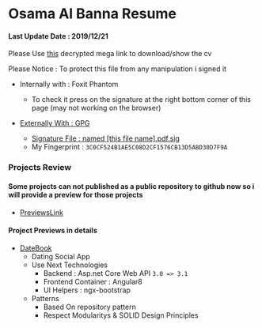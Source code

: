 # Osama Al Banna Resume

#### Last Update Date : 2019/12/21
Please Use [this](https://mega.nz/#F!D842mApK!D1JFDLdPXWJUrc4okvXj7g!rh4g3KrI) decrypted mega link to download/show the cv

Please Notice : To protect this file from any manipulation i signed it
* Internally with : Foxit Phantom
  * To check it press on the signature at the right bottom corner of this page (may not working on the browser)
  
* [Externally With : GPG](https://www.phildev.net/pgp/gpginstall.html)
  * [Signature File : named [this file name].pdf.sig](https://www.thesecuritybuddy.com/pgp-and-gpg/digital-signature-using-gpg/)
  * My Fingerprint : `3C0CF524B1AE5C08D2CF1576CB13D5ABD30D7F9A`

### Projects Review

#### Some projects can not published as a public repository to github now so i will provide a preview for those projects 
* [PreviewsLink](https://mega.nz/#F!r8xk1CwJ!W5Gz_we0mjXbBufCfvABmQ)

#### Project Previews in details


* [DateBook](https://mega.nz/#F!SxpigCRK!OcOXxDvfqRPZvVOwJH-XTQ)
  * Dating Social App
  * Use Next Technologies
    * Backend : Asp.net Core Web API  `3.0 => 3.1`
    * Frontend Container : Angular8
    * UI Helpers : ngx-bootstrap
  * Patterns
    * Based On repository pattern
    * Respect Modularitys & SOLID Design Principles

 
 
